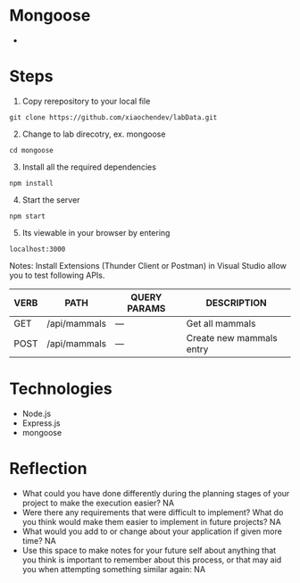 # Mongoose
- 

# Steps
1. Copy rerepository to your local file
```
git clone https://github.com/xiaochendev/labData.git
```

2. Change to lab direcotry, ex. mongoose
```
cd mongoose
```

3. Install all the required dependencies
```
npm install
```

4. Start the server
```
npm start
```

5. Its viewable in your browser by entering
```
localhost:3000
```

Notes: Install Extensions (Thunder Client or Postman) in Visual Studio allow you to test following APIs.

|  VERB |   PATH | QUERY PARAMS | DESCRIPTION |
|----------|----------|--------|------------------------------|
|  GET	|  /api/mammals	|  —	|  Get all mammals   |  
|  POST	|  /api/mammals	|  —	|  Create new mammals entry   |  


# Technologies
- Node.js
- Express.js
- mongoose


# Reflection
- What could you have done differently during the planning stages of your project to make the execution easier?
  NA
- Were there any requirements that were difficult to implement? What do you think would make them easier to implement in future projects?
  NA
- What would you add to or change about your application if given more time?
  NA
- Use this space to make notes for your future self about anything that you think is important to remember about this process, or that may aid you when attempting something similar again:
  NA